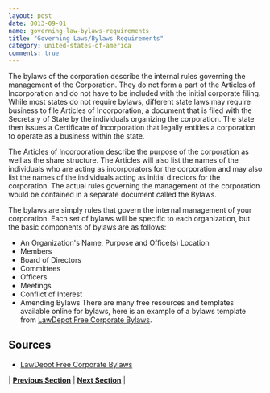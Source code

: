 ```yaml
---
layout: post
date: 0013-09-01
name: governing-law-bylaws-requirements
title: "Governing Laws/Bylaws Requirements"
category: united-states-of-america
comments: true
---
```


The bylaws of the corporation describe the internal rules governing the management of the Corporation. They do not form a part of the Articles of Incorporation and do not have to be included with the initial corporate filing. While most states do not require bylaws, different state laws may require business to file Articles of Incorporation, a document that is filed with the Secretary of State by the individuals organizing the corporation. The state then issues a Certificate of Incorporation that legally entitles a corporation to operate as a business within the state. 

The Articles of Incorporation describe the purpose of the corporation as well as the share structure. The Articles will also list the names of the individuals who are acting as incorporators for the corporation and may also list the names of the individuals acting as initial directors for the corporation. The actual rules governing the management of the corporation would be contained in a separate document called the Bylaws.

The bylaws are simply rules that govern the internal management of your corporation. Each set of bylaws will be specific to each organization, but the basic components of bylaws are as follows:
- An Organization's Name, Purpose and Office(s) Location
- Members
- Board of Directors
- Committees
- Officers
- Meetings
- Conflict of Interest
- Amending Bylaws
There are many free resources and templates available online for bylaws, here is an example of a bylaws template from [LawDepot Free Corporate Bylaws](https://www.lawdepot.com/contracts/corporate-bylaws/?loc=US). 




Sources
------ 
- [LawDepot Free Corporate Bylaws](https://www.lawdepot.com/contracts/corporate-bylaws/?loc=US)

| **[Previous Section](https://mimush.github.io/CryptoWikiTest.github.io//united-states-of-america/USA-tax-and-auditing-requirements.html)** | **[Next Section](https://mimush.github.io/CryptoWikiTest.github.io//united-states-of-america/USA-laws-token-sales.html)** |
